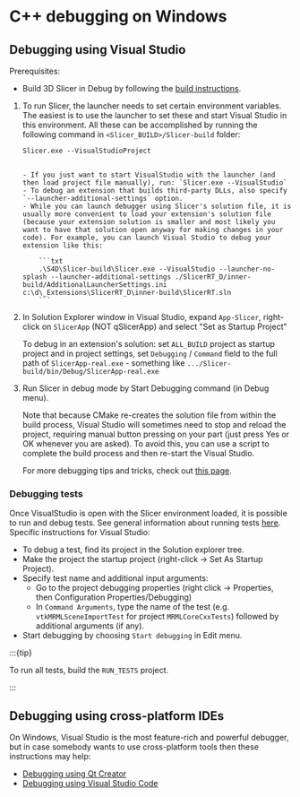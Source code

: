 # C++ debugging on Windows

## Debugging using Visual Studio

Prerequisites:
- Build 3D Slicer in Debug by following the [build instructions](../build_instructions/overview.md).

1. To run Slicer, the launcher needs to set certain environment variables. The easiest is to use the launcher to set these and start Visual Studio in this environment. All these can be accomplished by running the following command in `<Slicer_BUILD>/Slicer-build` folder:

    ```txt
    Slicer.exe --VisualStudioProject
    ```

    ````{note}

    - If you just want to start VisualStudio with the launcher (and then load project file manually), run: `Slicer.exe --VisualStudio`
    - To debug an extension that builds third-party DLLs, also specify `--launcher-additional-settings` option.
    - While you can launch debugger using Slicer's solution file, it is usually more convenient to load your extension's solution file (because your extension solution is smaller and most likely you want to have that solution open anyway for making changes in your code). For example, you can launch Visual Studio to debug your extension like this:

        ```txt
        .\S4D\Slicer-build\Slicer.exe --VisualStudio --launcher-no-splash --launcher-additional-settings ./SlicerRT_D/inner-build/AdditionalLauncherSettings.ini c:\d\_Extensions\SlicerRT_D\inner-build\SlicerRT.sln
        ```

    ````

2. In Solution Explorer window in Visual Studio, expand `App-Slicer`, right-click on `SlicerApp` (NOT qSlicerApp) and select "Set as Startup Project"

    To debug in an extension's solution: set `ALL_BUILD` project as startup project and in project settings, set `Debugging` / `Command` field to the full path of `SlicerApp-real.exe` - something like `.../Slicer-build/bin/Debug/SlicerApp-real.exe`

3. Run Slicer in debug mode by Start Debugging command (in Debug menu).

    Note that because CMake re-creates the solution file from within the build process, Visual Studio will sometimes need to stop and reload the project, requiring manual button pressing on your part (just press Yes or OK whenever you are asked). To avoid this, you can use a script to complete the build process and then re-start the Visual Studio.

    For more debugging tips and tricks, check out [this page](https://www.slicer.org/wiki/Documentation/Nightly/Developers/Tutorials/Troubleshooting).

### Debugging tests

Once VisualStudio is open with the Slicer environment loaded, it is possible to run and debug tests. See general information about running tests [here](overview.md#debugging-tests). Specific instructions for Visual Studio:

- To debug a test, find its project in the Solution explorer tree.
- Make the project the startup project (right-click -> Set As Startup Project).
- Specify test name and additional input arguments:
  - Go to the project debugging properties (right click -> Properties, then Configuration Properties/Debugging)
  - In `Command Arguments`, type the name of the test (e.g. `vtkMRMLSceneImportTest` for project `MRMLCoreCxxTests`) followed by additional arguments (if any).
- Start debugging by choosing `Start debugging` in Edit menu.

:::{tip}

To run all tests, build the `RUN_TESTS` project.

:::

## Debugging using cross-platform IDEs

On Windows, Visual Studio is the most feature-rich and powerful debugger, but in case somebody wants to use cross-platform tools then these instructions may help:

- [Debugging using Qt Creator](qtcreatorcpp.md)
- [Debugging using Visual Studio Code](vscodecpp.md)
